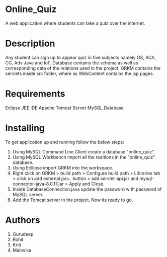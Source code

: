 # Online_Quiz
A web application where students can take a quiz over the internet. 
# Description
Any student can sign up to appear quiz in five subjects namely OS, ACA, CG, Adv Java and IoT.
Database contains the schema as well as corresponding data of the relations used in the project.
GRKM contains the servlets inside src folder, where as WebContent contains the jsp pages.
# Requirements
Eclipse JEE IDE
Apache Tomcat Server
MySQL Database
# Installing
To get application up and running follow the below steps:
  1. Using MySQL Command Line Client create a database "online_quiz".
  2. Using MySQL Workbench import all the realtions in the "online_quiz" database.
  3. Using Ecllipse import GRKM into the workspace.
  4. Right click on GRKM > build path > Configure build path > Libraries tab > click on add external jars.. button > add servlet-api.jar and mysql-connector-java-8.0.17.jar > Apply and Close.
  5. Inside DatabaseConnection.java update the password with password of MySQL server.
  6. Add the Tomcat server in the project.
Now its ready to go.
# Authors
  1. Gurudeep
  2. Rohit
  3. Kriti
  4. Malovika
